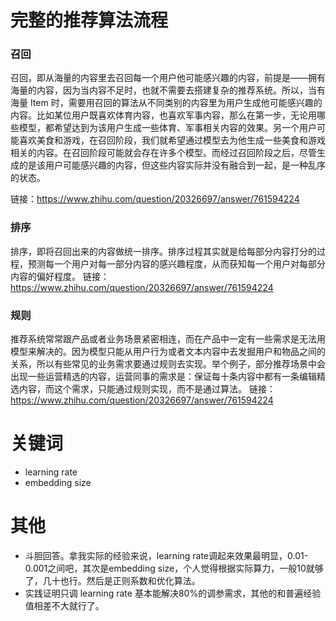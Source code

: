 
# 完整的推荐算法流程

### 召回

召回，即从海量的内容里去召回每一个用户他可能感兴趣的内容，前提是——拥有海量的内容，因为当内容不足时，也就不需要去搭建复杂的推荐系统。所以，当有海量 Item 时，需要用召回的算法从不同类别的内容里为用户生成他可能感兴趣的内容。比如某位用户既喜欢体育内容，也喜欢军事内容，那么在第一步，无论用哪些模型，都希望达到为该用户生成一些体育、军事相关内容的效果。另一个用户可能喜欢美食和游戏，在召回阶段，我们就希望通过模型去为他生成一些美食和游戏相关的内容。在召回阶段可能就会存在许多个模型。而经过召回阶段之后，尽管生成的是该用户可能感兴趣的内容，但这些内容实际并没有融合到一起，是一种乱序的状态。

链接：https://www.zhihu.com/question/20326697/answer/761594224


### 排序

排序，即将召回出来的内容做统一排序。排序过程其实就是给每部分内容打分的过程，预测每一个用户对每一部分内容的感兴趣程度，从而获知每一个用户对每部分内容的偏好程度。
链接：https://www.zhihu.com/question/20326697/answer/761594224

### 规则

推荐系统常常跟产品或者业务场景紧密相连，而在产品中一定有一些需求是无法用模型来解决的。因为模型只能从用户行为或者文本内容中去发掘用户和物品之间的关系，所以有些常见的业务需求要通过规则去实现。举个例子，部分推荐场景中会出现一些运营精选的内容，运营同事的需求是：保证每十条内容中都有一条编辑精选内容，而这个需求，只能通过规则实现，而不是通过算法。
链接：https://www.zhihu.com/question/20326697/answer/761594224


# 关键词
* learning rate
* embedding size



# 其他

* 斗胆回答。拿我实际的经验来说，learning rate调起来效果最明显，0.01-0.001之间吧，其次是embedding size，个人觉得根据实际算力，一般10就够了，几十也行。然后是正则系数和优化算法。
* 实践证明只调 learning rate 基本能解决80%的调参需求，其他的和普遍经验值相差不大就行了。






